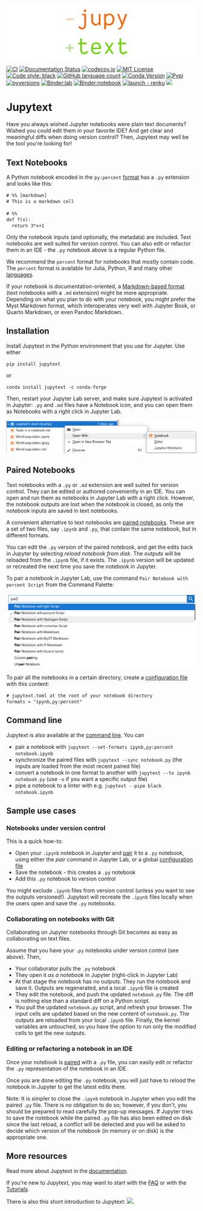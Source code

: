 ![](https://github.com/mwouts/jupytext/blob/17aea37c612f33a4e27eeee4b81966f1506920fd/docs/images/logo_large.png?raw=true)

<!-- INDEX-START -->

[![CI](https://github.com/mwouts/jupytext/actions/workflows/ci.yml/badge.svg?branch=main)](https://github.com/mwouts/jupytext/actions)
[![Documentation Status](https://readthedocs.org/projects/jupytext/badge/?version=latest)](https://jupytext.readthedocs.io/en/latest/?badge=latest)
[![codecov.io](https://codecov.io/github/mwouts/jupytext/coverage.svg?branch=main)](https://codecov.io/gh/mwouts/jupytext/branch/main)
[![MIT License](https://img.shields.io/github/license/mwouts/jupytext)](LICENSE)
[![Code style: black](https://img.shields.io/badge/code%20style-black-000000.svg)](https://github.com/psf/black)
[![GitHub language count](https://img.shields.io/github/languages/count/mwouts/jupytext)](docs/languages.md)
[![Conda Version](https://img.shields.io/conda/vn/conda-forge/jupytext.svg)](https://anaconda.org/conda-forge/jupytext)
[![Pypi](https://img.shields.io/pypi/v/jupytext.svg)](https://pypi.python.org/pypi/jupytext)
[![pyversions](https://img.shields.io/pypi/pyversions/jupytext.svg)](https://pypi.python.org/pypi/jupytext)
[![Binder:lab](https://img.shields.io/badge/binder-jupyterlab-0172B2.svg)](https://mybinder.org/v2/gh/mwouts/jupytext/main?urlpath=lab/tree/demo/get_started.ipynb)
[![Binder:notebook](https://img.shields.io/badge/binder-notebook-0172B2.svg)](https://mybinder.org/v2/gh/mwouts/jupytext/main?filepath=demo)
[![launch - renku](https://renkulab.io/renku-badge.svg)](https://renkulab.io/projects/best-practices/jupytext/sessions/new?autostart=1)
[![](https://img.shields.io/badge/YouTube-JupyterCon%202020-red.svg)](https://www.youtube.com/watch?v=SDYdeVfMh48)

# Jupytext

Have you always wished Jupyter notebooks were plain text documents? Wished you could edit them in your favorite IDE? And get clear and meaningful diffs when doing version control? Then, Jupytext may well be the tool you're looking for!

## Text Notebooks

A Python notebook encoded in the `py:percent` [format](https://github.com/mwouts/jupytext/blob/main/docs/formats-scripts.md#the-percent-format) has a `.py` extension and looks like this:

```
# %% [markdown]
# This is a markdown cell

# %%
def f(x):
  return 3*x+1
```

Only the notebook inputs (and optionally, the metadata) are included. Text notebooks are well suited for version control. You can also edit or refactor them in an IDE - the `.py` notebook above is a regular Python file.

We recommend the `percent` format for notebooks that mostly contain code. The `percent` format is available for Julia, Python, R and many other [languages](https://github.com/mwouts/jupytext/blob/main/docs/languages.md).

If your notebook is documentation-oriented, a [Markdown-based format](https://github.com/mwouts/jupytext/blob/main/docs/formats-markdown.md) (text notebooks with a `.md` extension) might be more appropriate. Depending on what you plan to do with your notebook, you might prefer the Myst Markdown format, which interoperates very well with Jupyter Book, or Quarto Markdown, or even Pandoc Markdown.

## Installation

Install Jupytext in the Python environment that you use for Jupyter. Use either

    pip install jupytext

or

    conda install jupytext -c conda-forge

Then, restart your Jupyter Lab server, and make sure Jupytext is activated in Jupyter:  `.py` and `.md` files have a Notebook icon, and you can open them as Notebooks with a right click in Jupyter Lab.

![](https://github.com/mwouts/jupytext/blob/64b4be818508760116f91bf156342cb4cf724d93/docs/images/jupyterlab_right_click.png?raw=true)

## Paired Notebooks

Text notebooks with a `.py` or `.md` extension are well suited for version control. They can be edited or authored conveniently in an IDE. You can open and run them as notebooks in Jupyter Lab with a right click. However, the notebook outputs are lost when the notebook is closed, as only the notebook inputs are saved in text notebooks.

A convenient alternative to text notebooks are [paired notebooks](https://github.com/mwouts/jupytext/blob/main/docs/paired-notebooks.md). These are a set of two files, say `.ipynb` and `.py`, that contain the same notebook, but in different formats.

You can edit the `.py` version of the paired notebook, and get the edits back in Jupyter by selecting _reload notebook from disk_. The outputs will be reloaded from the `.ipynb` file, if it exists. The `.ipynb` version will be updated or recreated the next time you save the notebook in Jupyter.

To pair a notebook in Jupyter Lab, use the command `Pair Notebook with percent Script` from the Command Palette:

![](https://github.com/mwouts/jupytext/blob/64b4be818508760116f91bf156342cb4cf724d93/docs/images/pair_commands.png?raw=true)

To pair all the notebooks in a certain directory, create a [configuration file](https://github.com/mwouts/jupytext/blob/main/docs/config.md) with this content:

```
# jupytext.toml at the root of your notebook directory
formats = "ipynb,py:percent"
```

## Command line

Jupytext is also available at the [command line](https://github.com/mwouts/jupytext/blob/main/docs/using-cli.md). You can

- pair a notebook with `jupytext --set-formats ipynb,py:percent notebook.ipynb`
- synchronize the paired files with `jupytext --sync notebook.py` (the inputs are loaded from the most recent paired file)
- convert a notebook in one format to another with `jupytext --to ipynb notebook.py` (use `-o` if you want a specific output file)
- pipe a notebook to a linter with e.g. `jupytext --pipe black notebook.ipynb`

## Sample use cases

### Notebooks under version control

This is a quick how-to:
- Open your `.ipynb` notebook in Jupyter and [pair](https://github.com/mwouts/jupytext/blob/main/docs/paired-notebooks.md) it to a `.py` notebook, using either the _pair_ command in Jupyter Lab, or a global [configuration file](https://github.com/mwouts/jupytext/blob/main/docs/config.md)
- Save the notebook - this creates a `.py` notebook
- Add this `.py` notebook to version control

You might exclude `.ipynb` files from version control (unless you want to see the outputs versioned!). Jupytext will recreate the `.ipynb` files locally when the users open and save the `.py` notebooks.

### Collaborating on notebooks with Git

Collaborating on Jupyter notebooks through Git becomes as easy as collaborating on text files.

Assume that you have your `.py` notebooks under version control (see above). Then,
- Your collaborator pulls the `.py` notebook
- They open it _as a notebook_ in Jupyter (right-click in Jupyter Lab)
- At that stage the notebook has no outputs. They run the notebook and save it. Outputs are regenerated, and a local `.ipynb` file is created
- They edit the notebook, and push the updated `notebook.py` file. The diff is nothing else than a standard diff on a Python script.
- You pull the updated `notebook.py` script, and refresh your browser. The input cells are updated based on the new content of `notebook.py`. The outputs are reloaded from your local `.ipynb` file. Finally, the kernel variables are untouched, so you have the option to run only the modified cells to get the new outputs.

### Editing or refactoring a notebook in an IDE

Once your notebook is [paired](https://github.com/mwouts/jupytext/blob/main/docs/paired-notebooks.md) with a `.py` file, you can easily edit or refactor the `.py` representation of the notebook in an IDE.

Once you are done editing the `.py` notebook, you will just have to _reload_ the notebook in Jupyter to get the latest edits there.

Note: It is simpler to close the `.ipynb` notebook in Jupyter when you edit the paired `.py` file. There is no obligation to do so; however, if you don't, you should be prepared to read carefully the pop-up messages. If Jupyter tries to save the notebook while the paired `.py` file has also been edited on disk since the last reload, a conflict will be detected and you will be asked to decide which version of the notebook (in memory or on disk) is the appropriate one.

## More resources

Read more about Jupytext in the [documentation](https://jupytext.readthedocs.io).

If you're new to Jupytext, you may want to start with the [FAQ](https://github.com/mwouts/jupytext/blob/main/docs/faq.md) or with the [Tutorials](https://github.com/mwouts/jupytext/blob/main/docs/tutorials.md).

There is also this short introduction to Jupytext: [![](https://img.shields.io/badge/YouTube-JupyterCon%202020-red.svg)](https://www.youtube.com/watch?v=SDYdeVfMh48).
